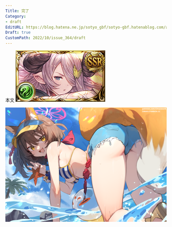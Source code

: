 ```yaml
---
Title: 完了
Category:
- draft
EditURL: https://blog.hatena.ne.jp/sotyo_gbf/sotyo-gbf.hatenablog.com/atom/entry/4207112889924333601
Draft: true
CustomPath: 2022/10/issue_364/draft
---
```


本文
![画像](image/unnamed.png)

![画像](image/100064209_p0.png)
